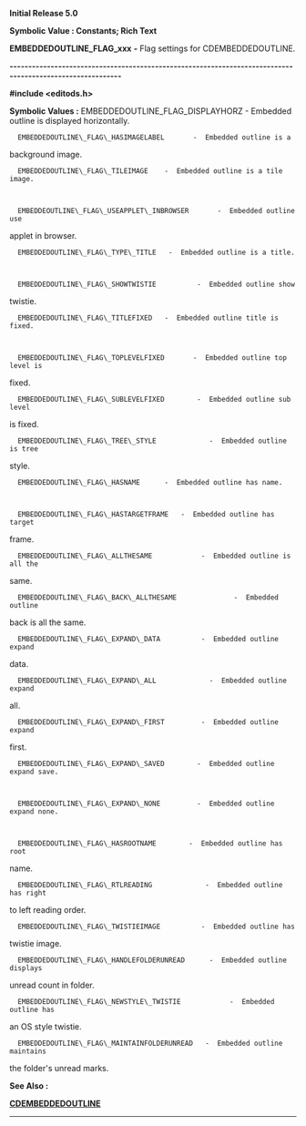 




<!--
 /\* Font Definitions \*/
 @font-face
 {font-family:Helv;
 panose-1:2 11 6 4 2 2 2 3 2 4;}
@font-face
 {font-family:"Cambria Math";
 panose-1:2 4 5 3 5 4 6 3 2 4;}
 /\* Style Definitions \*/
 p.MsoNormal, li.MsoNormal, div.MsoNormal
 {margin-top:0cm;
 margin-right:0cm;
 margin-bottom:8.0pt;
 margin-left:0cm;
 line-height:107%;
 font-size:11.0pt;
 font-family:"Calibri",sans-serif;}
.MsoChpDefault
 {font-size:11.0pt;}
.MsoPapDefault
 {margin-bottom:8.0pt;
 line-height:107%;}
 /\* Page Definitions \*/
 @page WordSection1
 {size:612.0pt 792.0pt;
 margin:72.0pt 72.0pt 72.0pt 72.0pt;}
div.WordSection1
 {page:WordSection1;}
-->




**Initial Release 5.0**



**Symbolic Value : Constants; Rich
Text**



**EMBEDDEDOUTLINE\_FLAG\_xxx** **-** Flag
settings for CDEMBEDDEDOUTLINE.


**----------------------------------------------------------------------------------------------------------**



**#include <editods.h>**


 **Symbolic Values :**      EMBEDDEDOUTLINE\_FLAG\_DISPLAYHORZ           -  Embedded
outline is displayed horizontally.  

  

      EMBEDDEDOUTLINE\_FLAG\_HASIMAGELABEL       -  Embedded outline is a
background image.  

  

      EMBEDDEDOUTLINE\_FLAG\_TILEIMAGE    -  Embedded outline is a tile image.  

  

      EMBEDDEOUTLINE\_FLAG\_USEAPPLET\_INBROWSER       -  Embedded outline use
applet in browser.  

  

      EMBEDDEDOUTLINE\_FLAG\_TYPE\_TITLE   -  Embedded outline is a title.  

  

      EMBEDDEDOUTLINE\_FLAG\_SHOWTWISTIE          -  Embedded outline show
twistie.  

  

      EMBEDDEDOUTLINE\_FLAG\_TITLEFIXED   -  Embedded outline title is fixed.  

  

      EMBEDDEDOUTLINE\_FLAG\_TOPLEVELFIXED       -  Embedded outline top level is
fixed.  

  

      EMBEDDEDOUTLINE\_FLAG\_SUBLEVELFIXED        -  Embedded outline sub level
is fixed.  

  

      EMBEDDEDOUTLINE\_FLAG\_TREE\_STYLE             -  Embedded outline is tree
style.  

  

      EMBEDDEDOUTLINE\_FLAG\_HASNAME      -  Embedded outline has name.  

  

      EMBEDDEDOUTLINE\_FLAG\_HASTARGETFRAME   -  Embedded outline has target
frame.  

  

      EMBEDDEDOUTLINE\_FLAG\_ALLTHESAME            -  Embedded outline is all the
same.  

  

      EMBEDDEDOUTLINE\_FLAG\_BACK\_ALLTHESAME              -  Embedded outline
back is all the same.  

  

      EMBEDDEDOUTLINE\_FLAG\_EXPAND\_DATA          -  Embedded outline expand
data.  

  

      EMBEDDEDOUTLINE\_FLAG\_EXPAND\_ALL             -  Embedded outline expand
all.  

  

      EMBEDDEDOUTLINE\_FLAG\_EXPAND\_FIRST         -  Embedded outline expand
first.  

  

      EMBEDDEDOUTLINE\_FLAG\_EXPAND\_SAVED        -  Embedded outline expand save.  

  

      EMBEDDEDOUTLINE\_FLAG\_EXPAND\_NONE         -  Embedded outline expand none.  

  

      EMBEDDEDOUTLINE\_FLAG\_HASROOTNAME        -  Embedded outline has root
name.  

  

      EMBEDDEDOUTLINE\_FLAG\_RTLREADING             -  Embedded outline has right
to left reading order.  

  

      EMBEDDEDOUTLINE\_FLAG\_TWISTIEIMAGE          -  Embedded outline has
twistie image.  

  

      EMBEDDEDOUTLINE\_FLAG\_HANDLEFOLDERUNREAD      -  Embedded outline displays
unread count in folder.  

  

      EMBEDDEDOUTLINE\_FLAG\_NEWSTYLE\_TWISTIE            -  Embedded outline has
an OS style twistie.  

  

      EMBEDDEDOUTLINE\_FLAG\_MAINTAINFOLDERUNREAD   -  Embedded outline maintains
the folder's unread marks.  

  




 **See Also :**


**[CDEMBEDDEDOUTLINE](CDEMBEDDEDOUTLINE.md)**



----------------------------------------------------------------------------------------------------------


 





